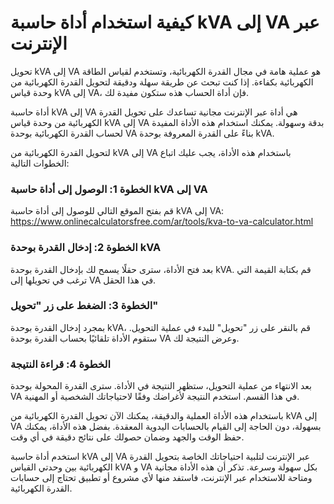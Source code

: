 كيفية استخدام أداة حاسبة kVA إلى VA عبر الإنترنت
================================================

تحويل kVA إلى VA هو عملية هامة في مجال القدرة الكهربائية، وتستخدم لقياس الطاقة الكهربائية بكفاءة. إذا كنت تبحث عن طريقة سهلة ودقيقة لتحويل القدرة الكهربائية من وحدة قياس kVA إلى VA، فإن أداة الحساب هذه ستكون مفيدة لك.

أداة حاسبة kVA إلى VA هي أداة عبر الإنترنت مجانية تساعدك على تحويل القدرة الكهربائية من وحدة قياس kVA إلى VA بدقة وسهولة. يمكنك استخدام هذه الأداة المفيدة لحساب القدرة الكهربائية بوحدة VA بناءً على القدرة المعروفة بوحدة kVA.

لتحويل القدرة الكهربائية من kVA إلى VA باستخدام هذه الأداة، يجب عليك اتباع الخطوات التالية:

### الخطوة 1: الوصول إلى أداة حاسبة kVA إلى VA

قم بفتح الموقع التالي للوصول إلى أداة حاسبة kVA إلى VA: <https://www.onlinecalculatorsfree.com/ar/tools/kva-to-va-calculator.html>

### الخطوة 2: إدخال القدرة بوحدة kVA

بعد فتح الأداة، سترى حقلًا يسمح لك بإدخال القدرة بوحدة kVA. قم بكتابة القيمة التي ترغب في تحويلها إلى VA في هذا الحقل.

### الخطوة 3: الضغط على زر "تحويل"

بمجرد إدخال القدرة بوحدة kVA، قم بالنقر على زر "تحويل" للبدء في عملية التحويل. ستقوم الأداة تلقائيًا بحساب القدرة بوحدة VA وعرض النتيجة لك.

### الخطوة 4: قراءة النتيجة

بعد الانتهاء من عملية التحويل، ستظهر النتيجة في الأداة. سترى القدرة المحولة بوحدة VA في هذا القسم. استخدم النتيجة لأغراضك وفقًا لاحتياجاتك الشخصية أو المهنية.

باستخدام هذه الأداة العملية والدقيقة، يمكنك الآن تحويل القدرة الكهربائية من kVA إلى VA بسهولة، دون الحاجة إلى القيام بالحسابات اليدوية المعقدة. بفضل هذه الأداة، يمكنك حفظ الوقت والجهد وضمان حصولك على نتائج دقيقة في أي وقت.

استخدم أداة حاسبة kVA إلى VA عبر الإنترنت لتلبية احتياجاتك الخاصة بتحويل القدرة الكهربائية بين وحدتي القياس kVA و VA بكل سهولة وسرعة. تذكر أن هذه الأداة مجانية ومتاحة للاستخدام عبر الإنترنت، فاستفد منها لأي مشروع أو تطبيق تحتاج إلى حسابات القدرة الكهربائية.